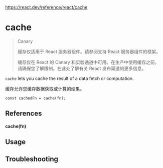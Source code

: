 https://react.dev/reference/react/cache

# cache

> Canary
>
> 缓存仅适用于 React 服务器组件。请参阅支持 React 服务器组件的框架。
>
> 缓存仅在 React 的 Canary 和实验通道中可用。在生产中使用缓存之前，请确保您了解限制。在此处了解有关 React 发布渠道的更多信息。

`cache` lets you cache the result of a data fetch or computation.

缓存允许您缓存数据获取或计算的结果。

```react
const cachedFn = cache(fn);
```



## References

#### cache(fn)





## Usage



## Troubleshooting